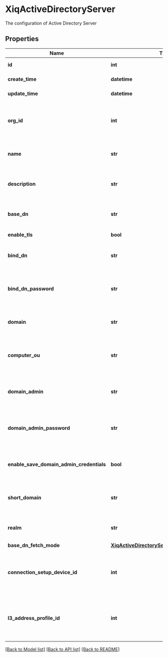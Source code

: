 # XiqActiveDirectoryServer

The configuration of Active Directory Server
## Properties
Name | Type | Description | Notes
------------ | ------------- | ------------- | -------------
**id** | **int** | The unique identifier | 
**create_time** | **datetime** | The create time | 
**update_time** | **datetime** | The last update time | 
**org_id** | **int** | The organization identifier, valid when enabling HIQ feature | [optional] 
**name** | **str** | The active directory server name | [optional] 
**description** | **str** | The description for active directory server | [optional] 
**base_dn** | **str** | The base DN of active directory server | [optional] 
**enable_tls** | **bool** | Flag to enable TLS | [optional] 
**bind_dn** | **str** | The bind DN of active directory server | [optional] 
**bind_dn_password** | **str** | The bind DN password of active directory server | [optional] 
**domain** | **str** | The domain of active directory server | [optional] 
**computer_ou** | **str** | The compute OU of active directory server | [optional] 
**domain_admin** | **str** | The domain admin of active directory server | [optional] 
**domain_admin_password** | **str** | The domain admin password of active directory server | [optional] 
**enable_save_domain_admin_credentials** | **bool** | Flag to enable save domain admin credentials | [optional] 
**short_domain** | **str** | The short domain of active directory server | [optional] 
**realm** | **str** | The realm of active directory server | [optional] 
**base_dn_fetch_mode** | [**XiqActiveDirectoryServerBaseDnFetchMode**](XiqActiveDirectoryServerBaseDnFetchMode.md) |  | [optional] 
**connection_setup_device_id** | **int** | The connection setup device ID for active directory server | [optional] 
**l3_address_profile_id** | **int** | The associate L3 address profile ID for active directory server | [optional] 

[[Back to Model list]](../README.md#documentation-for-models) [[Back to API list]](../README.md#documentation-for-api-endpoints) [[Back to README]](../README.md)


